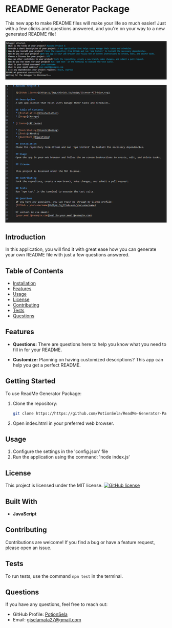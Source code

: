 # README Generator Package
This new app to make README files will make your life so much easier! Just with a few clicks and questions answered, and you're on your way to a new generated README file!

![How to create a Professional README](./Develop/images/README-file-gen.png)

![Example README](./Develop/images/README-file-gen2.png)


## Introduction

In this application, you will find it with great ease how you can generate your own README file with just a few questions answered.

## Table of Contents
- [Installation](#installation)
- [Features](#features)
- [Usage](#usage)
- [License](#license)
- [Contributing](#contributing)
- [Tests](#tests)
- [Questions](#questions)


## Features

- **Questions:** There are questions here to help you know what you need to fill in for your README.

- **Customize:** Planning on having customized descriptions? This app can help you get a perfect README.


## Getting Started

To use ReadMe Generator Package:

1. Clone the repository:
   ```bash
   git clone https://https://github.com/PotionSela/ReadMe-Generator-Package

2. Open index.html in your preferred web browser.


## Usage

1. Configure the settings in the 'config.json' file
2. Run the application using the command: 'node index.js'


## License
This project is licensed under the MIT license. [![GitHub license](https://img.shields.io/badge/license-MIT-blue.svg)](https://opensource.org/licenses/MIT)


## Built With
- **JavaScript**


## Contributing
Contributions are welcome! If you find a bug or have a feature request, please open an issue.

## Tests
To run tests, use the command `npm test` in the terminal.

## Questions
If you have any questions, feel free to reach out:
- GitHub Profile: [PotionSela](https://github.com/PotionSela)
- Email: giselamata27@gmail.com